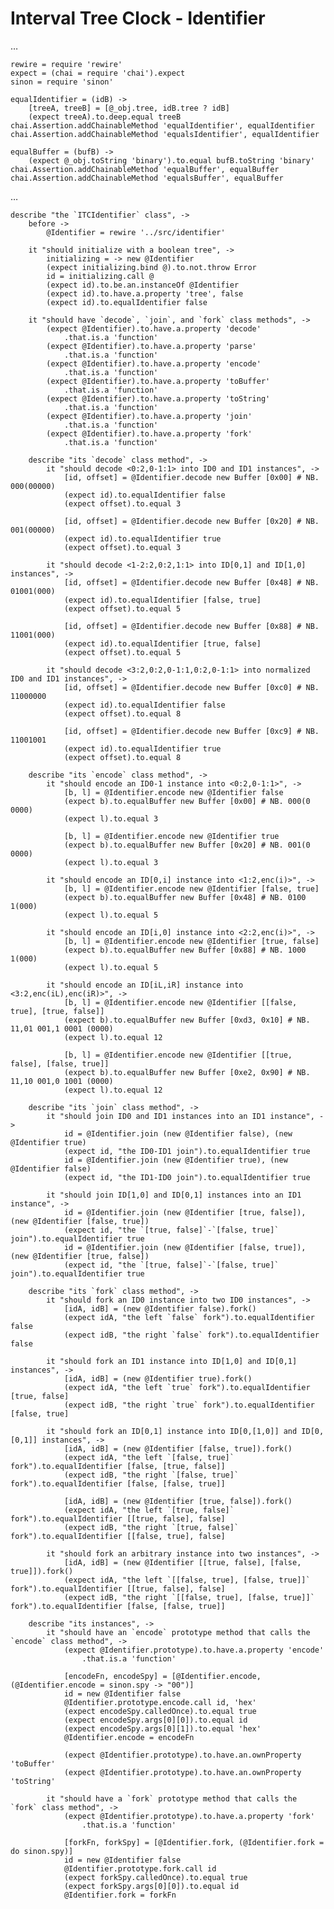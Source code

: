 # Interval Tree Clock - Identifier

…

    rewire = require 'rewire'
    expect = (chai = require 'chai').expect
    sinon = require 'sinon'

    equalIdentifier = (idB) ->
    	[treeA, treeB] = [@_obj.tree, idB.tree ? idB]
    	(expect treeA).to.deep.equal treeB
    chai.Assertion.addChainableMethod 'equalIdentifier', equalIdentifier
    chai.Assertion.addChainableMethod 'equalsIdentifier', equalIdentifier

    equalBuffer = (bufB) ->
    	(expect @_obj.toString 'binary').to.equal bufB.toString 'binary'
    chai.Assertion.addChainableMethod 'equalBuffer', equalBuffer
    chai.Assertion.addChainableMethod 'equalsBuffer', equalBuffer

…

    describe "the `ITCIdentifier` class", ->
    	before ->
    		@Identifier = rewire '../src/identifier'

    	it "should initialize with a boolean tree", ->
    		initializing = -> new @Identifier
    		(expect initializing.bind @).to.not.throw Error
    		id = initializing.call @
    		(expect id).to.be.an.instanceOf @Identifier
    		(expect id).to.have.a.property 'tree', false
    		(expect id).to.equalIdentifier false

    	it "should have `decode`, `join`, and `fork` class methods", ->
    		(expect @Identifier).to.have.a.property 'decode'
    			.that.is.a 'function'
    		(expect @Identifier).to.have.a.property 'parse'
    			.that.is.a 'function'
    		(expect @Identifier).to.have.a.property 'encode'
    			.that.is.a 'function'
    		(expect @Identifier).to.have.a.property 'toBuffer'
    			.that.is.a 'function'
    		(expect @Identifier).to.have.a.property 'toString'
    			.that.is.a 'function'
    		(expect @Identifier).to.have.a.property 'join'
    			.that.is.a 'function'
    		(expect @Identifier).to.have.a.property 'fork'
    			.that.is.a 'function'

    	describe "its `decode` class method", ->
    		it "should decode <0:2,0-1:1> into ID0 and ID1 instances", ->
    			[id, offset] = @Identifier.decode new Buffer [0x00] # NB. 000(00000)
    			(expect id).to.equalIdentifier false
    			(expect offset).to.equal 3

    			[id, offset] = @Identifier.decode new Buffer [0x20] # NB. 001(00000)
    			(expect id).to.equalIdentifier true
    			(expect offset).to.equal 3

    		it "should decode <1-2:2,0:2,1:1> into ID[0,1] and ID[1,0] instances", ->
    			[id, offset] = @Identifier.decode new Buffer [0x48] # NB. 01001(000)
    			(expect id).to.equalIdentifier [false, true]
    			(expect offset).to.equal 5

    			[id, offset] = @Identifier.decode new Buffer [0x88] # NB. 11001(000)
    			(expect id).to.equalIdentifier [true, false]
    			(expect offset).to.equal 5

    		it "should decode <3:2,0:2,0-1:1,0:2,0-1:1> into normalized ID0 and ID1 instances", ->
    			[id, offset] = @Identifier.decode new Buffer [0xc0] # NB. 11000000
    			(expect id).to.equalIdentifier false
    			(expect offset).to.equal 8

    			[id, offset] = @Identifier.decode new Buffer [0xc9] # NB. 11001001
    			(expect id).to.equalIdentifier true
    			(expect offset).to.equal 8

    	describe "its `encode` class method", ->
    		it "should encode an ID0-1 instance into <0:2,0-1:1>", ->
    			[b, l] = @Identifier.encode new @Identifier false
    			(expect b).to.equalBuffer new Buffer [0x00] # NB. 000(0 0000)
    			(expect l).to.equal 3

    			[b, l] = @Identifier.encode new @Identifier true
    			(expect b).to.equalBuffer new Buffer [0x20] # NB. 001(0 0000)
    			(expect l).to.equal 3

    		it "should encode an ID[0,i] instance into <1:2,enc(i)>", ->
    			[b, l] = @Identifier.encode new @Identifier [false, true]
    			(expect b).to.equalBuffer new Buffer [0x48] # NB. 0100 1(000)
    			(expect l).to.equal 5

    		it "should encode an ID[i,0] instance into <2:2,enc(i)>", ->
    			[b, l] = @Identifier.encode new @Identifier [true, false]
    			(expect b).to.equalBuffer new Buffer [0x88] # NB. 1000 1(000)
    			(expect l).to.equal 5

    		it "should encode an ID[iL,iR] instance into <3:2,enc(iL),enc(iR)>", ->
    			[b, l] = @Identifier.encode new @Identifier [[false, true], [true, false]]
    			(expect b).to.equalBuffer new Buffer [0xd3, 0x10] # NB. 11,01 001,1 0001 (0000)
    			(expect l).to.equal 12

    			[b, l] = @Identifier.encode new @Identifier [[true, false], [false, true]]
    			(expect b).to.equalBuffer new Buffer [0xe2, 0x90] # NB. 11,10 001,0 1001 (0000)
    			(expect l).to.equal 12

    	describe "its `join` class method", ->
    		it "should join ID0 and ID1 instances into an ID1 instance", ->
    			id = @Identifier.join (new @Identifier false), (new @Identifier true)
    			(expect id, "the ID0-ID1 join").to.equalIdentifier true
    			id = @Identifier.join (new @Identifier true), (new @Identifier false)
    			(expect id, "the ID1-ID0 join").to.equalIdentifier true

    		it "should join ID[1,0] and ID[0,1] instances into an ID1 instance", ->
    			id = @Identifier.join (new @Identifier [true, false]), (new @Identifier [false, true])
    			(expect id, "the `[true, false]`-`[false, true]` join").to.equalIdentifier true
    			id = @Identifier.join (new @Identifier [false, true]), (new @Identifier [true, false])
    			(expect id, "the `[true, false]`-`[false, true]` join").to.equalIdentifier true

    	describe "its `fork` class method", ->
    		it "should fork an ID0 instance into two ID0 instances", ->
    			[idA, idB] = (new @Identifier false).fork()
    			(expect idA, "the left `false` fork").to.equalIdentifier false
    			(expect idB, "the right `false` fork").to.equalIdentifier false

    		it "should fork an ID1 instance into ID[1,0] and ID[0,1] instances", ->
    			[idA, idB] = (new @Identifier true).fork()
    			(expect idA, "the left `true` fork").to.equalIdentifier [true, false]
    			(expect idB, "the right `true` fork").to.equalIdentifier [false, true]

    		it "should fork an ID[0,1] instance into ID[0,[1,0]] and ID[0,[0,1]] instances", ->
    			[idA, idB] = (new @Identifier [false, true]).fork()
    			(expect idA, "the left `[false, true]` fork").to.equalIdentifier [false, [true, false]]
    			(expect idB, "the right `[false, true]` fork").to.equalIdentifier [false, [false, true]]

    			[idA, idB] = (new @Identifier [true, false]).fork()
    			(expect idA, "the left `[true, false]` fork").to.equalIdentifier [[true, false], false]
    			(expect idB, "the right `[true, false]` fork").to.equalIdentifier [[false, true], false]

    		it "should fork an arbitrary instance into two instances", ->
    			[idA, idB] = (new @Identifier [[true, false], [false, true]]).fork()
    			(expect idA, "the left `[[false, true], [false, true]]` fork").to.equalIdentifier [[true, false], false]
    			(expect idB, "the right `[[false, true], [false, true]]` fork").to.equalIdentifier [false, [false, true]]

    	describe "its instances", ->
    		it "should have an `encode` prototype method that calls the `encode` class method", ->
    			(expect @Identifier.prototype).to.have.a.property 'encode'
    				.that.is.a 'function'

    			[encodeFn, encodeSpy] = [@Identifier.encode, (@Identifier.encode = sinon.spy -> "00")]
    			id = new @Identifier false
    			@Identifier.prototype.encode.call id, 'hex'
    			(expect encodeSpy.calledOnce).to.equal true
    			(expect encodeSpy.args[0][0]).to.equal id
    			(expect encodeSpy.args[0][1]).to.equal 'hex'
    			@Identifier.encode = encodeFn

    			(expect @Identifier.prototype).to.have.an.ownProperty 'toBuffer'
    			(expect @Identifier.prototype).to.have.an.ownProperty 'toString'

    		it "should have a `fork` prototype method that calls the `fork` class method", ->
    			(expect @Identifier.prototype).to.have.a.property 'fork'
    				.that.is.a 'function'

    			[forkFn, forkSpy] = [@Identifier.fork, (@Identifier.fork = do sinon.spy)]
    			id = new @Identifier false
    			@Identifier.prototype.fork.call id
    			(expect forkSpy.calledOnce).to.equal true
    			(expect forkSpy.args[0][0]).to.equal id
    			@Identifier.fork = forkFn
